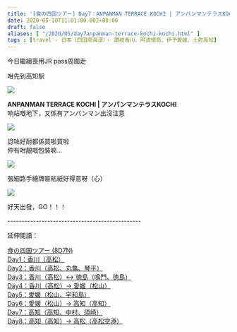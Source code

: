 ```yaml
---
title: '[食の四国ツアー] Day7：ANPANMAN TERRACE KOCHI | アンパンマンテラスKOCHI'
date: 2020-05-10T11:01:00.002+08:00
draft: false
aliases: [ "/2020/05/day7anpanman-terrace-kochi-kochi.html" ]
tags : [travel - 日本（四国南海道）・ 讚岐香川、阿波徳島、伊予愛媛、土佐高知]
---
```


今日繼續喪用JR pass周圍走

咁先到高知駅  

![](/images/shikoku7b.jpg)

**ANPANMAN TERRACE KOCHI | アンパンマンテラスKOCHI** \
响站嘅地下，又係有アンパンマン出沒注意

![](https://zhnyla.ch.files.1drv.com/y4mcp0MOJqggsJCXEaIkAi3Wez6igYbJk31ocxV408XMbPPJ7GcceclO4HXzAcdXN9FHLaqRFiC40PaorWewDFlkk1SC3ENL0-wq62NfhI65ZUl9XO17CEHyu-NKLgAYJi4kK05WTWnomwk__tjFNdzPNkrKI3uMMi_7dwxhECr9aAEiT2JjG1AY4g95WhJ0mdMZsOYovSmLRiNFtcNsTwYpQ?width=660&height=372&cropmode=none)

諗咗好耐都係買啦買啦 \
仲有咁靚嘅包裝嘛...

![](https://zhnzla.ch.files.1drv.com/y4mSJd0V8Ao80X4w70HWHicqTpJbp9IGE5OzeN2YP3GpiAq3E6aEKxhibvXv2Kv0QeX-htQDH5G5SyWw9KrRPuAAOyaG11c8dy_CdOJCE4KiN-DjBQ9W34xE1w9ToG7t8K1-3veeaxOe2k_1OpnJpubKiD8rVdVjQgdDslgCQnj5EoW_Fq9GUORvUPKNLsvNRMvtSH_Uq42TdbJUB2SNsyovA?width=660&height=372&cropmode=none)

張細路手繪牌匾貼紙好得意呀（心）  

![](https://xxnala.ch.files.1drv.com/y4myeoLLGFEsjoIUG8DxADrCW97bWEFEDjh1iIj2J9Ejlq38VR9iJPmThivfzWWN-qbv3oFf2vVnOZb3JMZqc6WCjEqCMq0vfUkfe0Leu68atdgkf9lY9fJrDXtLgfNw2hVh1tSGVWe9BWSQOC2N9dsvMQchcxH2WpVUW6nImuJns55SbtArszr2wGZF62URKDMwlgi_gUUSSbWW9H5EDlrjw?width=660&height=372&cropmode=none)

好天出發，GO！！！

  

\-----------------------------------------------  
  

延伸閱讀：

[食の四国ツアー (8D7N)](https://www.hidie.net/2020/05/8d7n.html)  
[Day1：香川（高松）](https://www.hidie.net/2017/08/day1.html)  
[Day2：香川（高松、丸亀、琴平）](https://www.hidie.net/2017/08/day2.html)  
[Day3：香川（高松）↔ 徳島（鳴門、徳島）](https://www.hidie.net/2017/08/day3.html)  
[Day4：香川（高松）→ 愛媛（松山）](https://www.hidie.net/2017/08/day4.html)  
[Day5：愛媛（松山、宇和島）](https://www.hidie.net/2017/08/day5.html)  
[Day6：愛媛（松山）→ 高知（高知）](https://www.hidie.net/2017/08/day6.html)  
[Day7：高知（高知、中村、須崎）](https://www.hidie.net/2017/08/day7.html)  
[Day8：高知（高知）→ 高松（高松空港）](https://www.hidie.net/2017/08/day8.html)